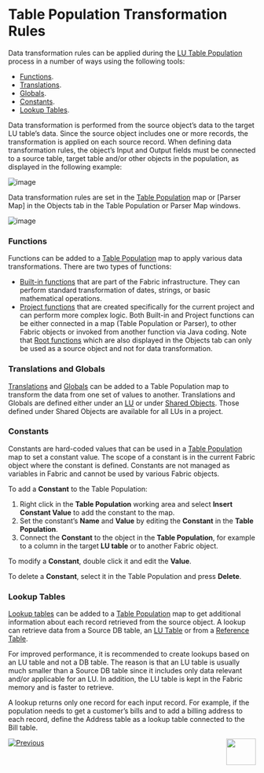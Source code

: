 # Table Population Transformation Rules

Data transformation rules can be applied during the [LU Table Population](/articles/07_table_population/01_table_population_overview.md) process in a number of ways using the following tools: 
*	[Functions](/articles/07_table_population/08_project_functions.md).
*	[Translations](/articles/09_translations/01_translations_overview_and_use_cases.md).
*	[Globals](/articles/08_globals/01_globals_overview.md).
*	[Constants](/articles/07_table_population/06_table_population_transformation_rules.md#constants).
*	[Lookup Tables](/articles/07_table_population/11_lookup_tables.md).

Data transformation is performed from the source object’s data to the target LU table’s data. Since the source object includes one or more records, the transformation is applied on each source record. 
When defining data transformation rules, the object’s Input and Output fields must be connected to a source table, target table and/or other objects in the population, as displayed in the following example: 

![image](images/07_06_01_screen.png)

Data transformation rules are set in the [Table Population](/articles/07_table_population/01_table_population_overview.md) map or [Parser Map] in the Objects tab in the Table Population or Parser Map windows. 

![image](images/07_06_02_objects_menu.png)

### Functions
Functions can be added to a [Table Population](/articles/07_table_population/01_table_population_overview.md) map to apply various data transformations. There are two types of functions: 
*	[Built-in functions](/articles/07_table_population/07_fabric_built_in_functions.md) that are part of the Fabric infrastructure. They can perform standard transformation of dates, strings, or basic mathematical operations.
*	[Project  functions](/articles/07_table_population/08_project_functions.md) that are created specifically for the current project and can perform more complex logic. 
Both Built-in and Project functions can be either connected in a map (Table Population or Parser), to other Fabric objects or invoked from another function via Java coding.
Note that [Root functions](/articles/07_table_population/11_1_creating_or_editing_a_root_function.md) which are also displayed in the Objects tab can only be used as a source object and not for data transformation. 

### Translations and Globals

[Translations](/articles/09_translations/01_translations_overview_and_use_cases.md) and [Globals](/articles/08_globals/01_globals_overview.md) can be added to a Table Population map to transform the data from one set of values to another. Translations and Globals are defined either under an [LU](/articles/03_logical_units/01_LU_overview.md) or under [Shared Objects](/articles/04_fabric_studio/12_shared_objects.md). Those defined under Shared Objects are available for all LUs in a project.

### Constants

Constants are hard-coded values that can be used in a [Table Population](/articles/07_table_population/01_table_population_overview.md) map to set a constant value. The scope of a constant is in the current Fabric object where the constant is defined. Constants are not managed as variables in Fabric and cannot be used by various Fabric objects.

To add a **Constant** to the Table Population:
1.	Right click in the **Table Population** working area and select **Insert Constant Value** to add the constant to the map.
2.	Set the constant’s **Name** and **Value** by editing the **Constant** in the **Table Population**.
3.	Connect the **Constant** to the object in the **Table Population**, for example to a column in the target **LU table** or to another Fabric object.

To modify a **Constant**, double click it and edit the **Value**. 

To delete a **Constant**, select it in the Table Population and press **Delete**. 

### Lookup Tables

[Lookup tables](/articles/07_table_population/11_lookup_tables.md) can be added to a [Table Population](/articles/07_table_population/01_table_population_overview.md) map to get additional information about each record retrieved from the source object. A lookup can retrieve data from a Source DB table, an [LU Table](/articles/06_LU_tables/01_LU_tables_overview.md#lu-tables-overview) or from a [Reference Table](/articles/22_reference(commonDB)_tables/01_fabric_commonDB_overview.md). 

For improved performance, it is recommended to create lookups based on an LU table and not a DB table. The reason is that an LU table is usually much smaller than a Source DB table since it includes only data relevant and/or applicable for an LU. In addition, the LU table is kept in the Fabric memory and is faster to retrieve. 

A lookup returns only one record for each input record. For example, if the population needs to get a customer’s bills and to add a billing address to each record, define the Address table as a lookup table connected to the Bill table.

[![Previous](/articles/images/Previous.png)](/articles/07_table_population/05_table_population_mode.md)[<img align="right" width="60" height="54" src="/articles/images/Next.png">](/articles/07_table_population/07_fabric_built_in_functions.md)
